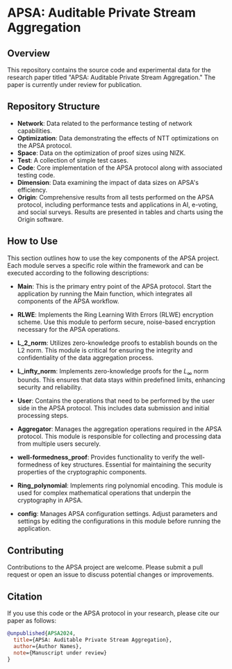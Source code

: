 # APSA: Auditable Private Stream Aggregation

## Overview
This repository contains the source code and experimental data for the research paper titled "APSA: Auditable Private Stream Aggregation." The paper is currently under review for publication.

## Repository Structure
- **Network**: Data related to the performance testing of network capabilities.
- **Optimization**: Data demonstrating the effects of NTT optimizations on the APSA protocol.
- **Space**: Data on the optimization of proof sizes using NIZK.
- **Test**: A collection of simple test cases.
- **Code**: Core implementation of the APSA protocol along with associated testing code.
- **Dimension**: Data examining the impact of data sizes on APSA's efficiency.
- **Origin**: Comprehensive results from all tests performed on the APSA protocol, including performance tests and applications in AI, e-voting, and social surveys. Results are presented in tables and charts using the Origin software.

## How to Use

This section outlines how to use the key components of the APSA project. Each module serves a specific role within the framework and can be executed according to the following descriptions:

- **Main**: This is the primary entry point of the APSA protocol. Start the application by running the Main function, which integrates all components of the APSA workflow.

- **RLWE**: Implements the Ring Learning With Errors (RLWE) encryption scheme. Use this module to perform secure, noise-based encryption necessary for the APSA operations.

- **L_2_norm**: Utilizes zero-knowledge proofs to establish bounds on the L2 norm. This module is critical for ensuring the integrity and confidentiality of the data aggregation process.

- **L_infty_norm**: Implements zero-knowledge proofs for the $L_{\infty}$ norm bounds. This ensures that data stays within predefined limits, enhancing security and reliability.

- **User**: Contains the operations that need to be performed by the user side in the APSA protocol. This includes data submission and initial processing steps.

- **Aggregator**: Manages the aggregation operations required in the APSA protocol. This module is responsible for collecting and processing data from multiple users securely.

- **well-formedness_proof**: Provides functionality to verify the well-formedness of key structures. Essential for maintaining the security properties of the cryptographic components.

- **Ring_polynomial**: Implements ring polynomial encoding. This module is used for complex mathematical operations that underpin the cryptography in APSA.

- **config**: Manages APSA configuration settings. Adjust parameters and settings by editing the configurations in this module before running the application.

## Contributing
Contributions to the APSA project are welcome. Please submit a pull request or open an issue to discuss potential changes or improvements.

## Citation
If you use this code or the APSA protocol in your research, please cite our paper as follows:
```bibtex
@unpublished{APSA2024,
  title={APSA: Auditable Private Stream Aggregation},
  author={Author Names},
  note={Manuscript under review}
}
```
